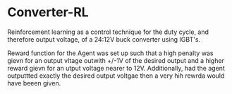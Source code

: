 # Converter-RL
Reinforcement learning as a control technique for the duty cycle, and therefore output voltage, of a 24:12V buck converter using IGBT's.

Reward function for the Agent was set up such that a high penalty was gievn for an output vltage outwith +/-1V of the desired output and a higher reward gievn for an utput voltage nearer to 12V. Additionally, had the agent outputtted exactly the desired output voltgae then a very hih rewrda would have beeen given.
